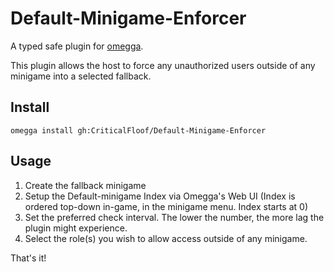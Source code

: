 
# Default-Minigame-Enforcer

A typed safe plugin for [omegga](https://github.com/brickadia-community/omegga).

This plugin allows the host to force any unauthorized users outside of any minigame into a selected fallback.

## Install

`omegga install gh:CriticalFloof/Default-Minigame-Enforcer`

## Usage

1. Create the fallback minigame
2. Setup the Default-minigame Index via Omegga's Web UI (Index is ordered top-down in-game, in the minigame menu. Index starts at 0)
3. Set the preferred check interval. The lower the number, the more lag the plugin might experience.
4. Select the role(s) you wish to allow access outside of any minigame. 

That's it!
